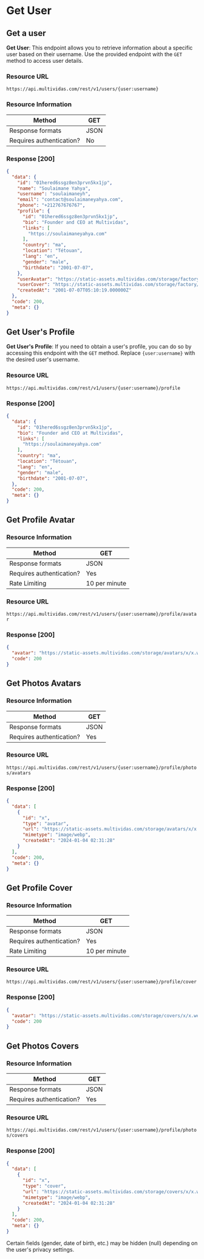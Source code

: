 # Get User

## Get a user

**Get User**: This endpoint allows you to retrieve information about a specific user based on their username.
Use the provided endpoint with the `GET` method to access user details.

### Resource URL

`https://api.multividas.com/rest/v1/users/{user:username}`

### Resource Information

| Method                                | GET  |
|---------------------------------------|------|
| Response formats                      | JSON |
| Requires authentication?              | No   |

### Response [200]

```json
{
  "data": {
    "id": "01hered6ssgz8en3prvn5kx1jp",
    "name": "Soulaimane Yahya",
    "username": "soulaimaneyh",
    "email": "contact@soulaimaneyahya.com",
    "phone": "+212767676767",
    "profile": {
      "id": "01hered6ssgz8en3prvn5kx1jp",
      "bio": "Founder and CEO at Multividas",
      "links": [
        "https://soulaimaneyahya.com"
      ],
      "country": "ma",
      "location": "Tétouan",
      "lang": "en",
      "gender": "male",
      "birthdate": "2001-07-07",
    },
    "userAvatar": "https://static-assets.multividas.com/storage/factory/users/soulaimaneyh/1.jpg",
    "userCover": "https://static-assets.multividas.com/storage/factory/covers/1.jpg",
    "createdAt": "2001-07-07T05:10:19.000000Z"
  },
  "code": 200,
  "meta": {}
}
```

## Get User's Profile

**Get User's Profile**: If you need to obtain a user's profile, you can do so by accessing this endpoint with the `GET` method. Replace `{user:username}` with the desired user's username.

### Resource URL

`https://api.multividas.com/rest/v1/users/{user:username}/profile`

### Response [200]

```json
{
  "data": {
    "id": "01hered6ssgz8en3prvn5kx1jp",
    "bio": "Founder and CEO at Multividas",
    "links": [
      "https://soulaimaneyahya.com"
    ],
    "country": "ma",
    "location": "Tétouan",
    "lang": "en",
    "gender": "male",
    "birthdate": "2001-07-07",
  },
  "code": 200,
  "meta": {}
}
```

## Get Profile Avatar

### Resource Information

| Method                                | GET  |
|---------------------------------------|------|
| Response formats                      | JSON |
| Requires authentication?              | Yes  |
| Rate Limiting                         | 10 per minute  |

### Resource URL

`https://api.multividas.com/rest/v1/users/{user:username}/profile/avatar`

### Response [200]

```json
{
  "avatar": "https://static-assets.multividas.com/storage/avatars/x/x.webp",
  "code": 200
}
```

## Get Photos Avatars

### Resource Information

| Method                                | GET  |
|---------------------------------------|------|
| Response formats                      | JSON |
| Requires authentication?              | Yes  |

### Resource URL

`https://api.multividas.com/rest/v1/users/{user:username}/profile/photos/avatars`

### Response [200]

```json
{
  "data": [
    {
      "id": "x",
      "type": "avatar",
      "url": "https://static-assets.multividas.com/storage/avatars/x/x.webp",
      "mimetype": "image/webp",
      "createdAt": "2024-01-04 02:31:28"
    }
  ],
  "code": 200,
  "meta": {}
}
```

## Get Profile Cover

### Resource Information

| Method                                | GET  |
|---------------------------------------|------|
| Response formats                      | JSON |
| Requires authentication?              | Yes  |
| Rate Limiting                         | 10 per minute  |

### Resource URL

`https://api.multividas.com/rest/v1/users/{user:username}/profile/cover`

### Response [200]

```json
{
  "avatar": "https://static-assets.multividas.com/storage/covers/x/x.webp",
  "code": 200
}
```

## Get Photos Covers

### Resource Information

| Method                                | GET  |
|---------------------------------------|------|
| Response formats                      | JSON |
| Requires authentication?              | Yes  |

### Resource URL

`https://api.multividas.com/rest/v1/users/{user:username}/profile/photos/covers`

### Response [200]

```json
{
  "data": [
    {
      "id": "x",
      "type": "cover",
      "url": "https://static-assets.multividas.com/storage/covers/x/x.webp",
      "mimetype": "image/webp",
      "createdAt": "2024-01-04 02:31:28"
    }
  ],
  "code": 200,
  "meta": {}
}
```

Certain fields (gender, date of birth, etc.) may be hidden (null) depending on the user's privacy settings.
